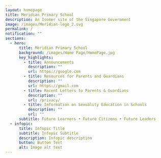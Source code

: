 ```yaml
---
layout: homepage
title: Meridian Primary School
description: An Isomer site of the Singapore Government
image: /images/Meridian-logo_2.svg
permalink: /
notification: ""
sections:
  - hero:
      title: Meridian Primary School
      background: /images/Home Page/HomePage.jpg
      key_highlights:
        - title: Announcements
          description: ""
          url: https://google.com
        - title: Resources for Parents and Guardians
          description: ""
          url: https://gmail.com
        - title: Recent Letters to Parents & Guardians
          description: ""
          url: /privacy/
        - title: Information on Sexuality Education in Schools
          description: ""
          url: ""
      subtitle: Future Learners • Future Citizens • Future Leaders
  - infopic:
      title: Infopic Title
      subtitle: Infopic Subtitle
      description: Infopic description
      button: Button Text
      alt: Image alt text
---
```

